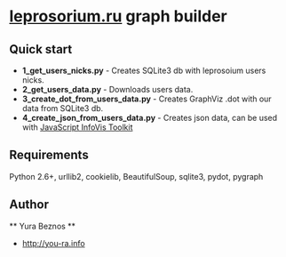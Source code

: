[leprosorium.ru](http://leprosorium.ru) graph builder
=================

Quick start
-----------
+ **1_get_users_nicks.py** - Creates SQLite3 db with leprosoium users nicks.
+ **2_get_users_data.py** - Downloads users data.
+ **3_create_dot_from_users_data.py** - Creates GraphViz .dot with our data from SQLite3 db.
+ **4_create_json_from_users_data.py** - Creates json data, can be used with [JavaScript InfoVis Toolkit](http://thejit.org)



Requirements
------------
Python 2.6+, urllib2, cookielib, BeautifulSoup, sqlite3, pydot, pygraph




Author
------
** Yura Beznos **
+ http://you-ra.info
 
